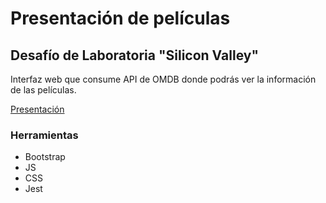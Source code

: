 # Presentación de películas

## Desafío de Laboratoria "Silicon Valley"

Interfaz web que consume API de OMDB donde podrás ver la información de las películas.

[Presentación](https://natichan.github.io/presentacionDePeliculas/)

### Herramientas

- Bootstrap
- JS
- CSS
- Jest